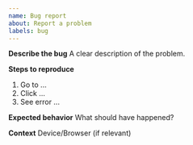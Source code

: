 ```yaml
---
name: Bug report
about: Report a problem
labels: bug
---
```


**Describe the bug**
A clear description of the problem.

**Steps to reproduce**
1. Go to ...
2. Click ...
3. See error ...

**Expected behavior**
What should have happened?

**Context**
Device/Browser (if relevant)
